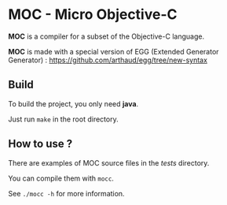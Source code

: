 MOC - Micro Objective-C
=======================

**MOC** is a compiler for a subset of the Objective-C language.

**MOC** is made with a special version of EGG (Extended Generator Generator) : https://github.com/arthaud/egg/tree/new-syntax

Build
-----

To build the project, you only need **java**.

Just run `make` in the root directory.

How to use ?
------------

There are examples of MOC source files in the *tests* directory.

You can compile them with `mocc`.

See `./mocc -h` for more information.
